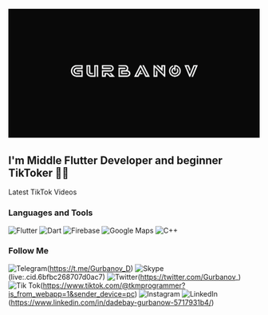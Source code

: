 [![Header](https://github.com/Dadebay/Dadebay/blob/main/assets/logo.png)](https://www.tiktok.com/@tkmprogrammer)

## I'm Middle Flutter Developer and beginner TikToker 🤘😏

Latest TikTok Videos

### Languages and Tools
![Flutter](https://img.shields.io/badge/-Flutter-090909?style=for-the-badge&logo=flutter&logoColor=47C5FB)
![Dart](https://img.shields.io/badge/-Dart-090909?style=for-the-badge&logo=dart&logoColor=097CDB)
![Firebase](https://img.shields.io/badge/-Firebase-090909?style=for-the-badge&logo=firebase&logoColor=F8C52C)
![Google Maps](https://img.shields.io/badge/-GoogleMaps-090909?style=for-the-badge&logo=googlemaps&logoColor=47C5FB)
![C++](https://img.shields.io/badge/-C++-090909?style=for-the-badge&logo=C%2b%2b&logoColor=6296CC)

### Follow Me
![Telegram](https://img.shields.io/badge/-Telegram-090909?style=for-the-badge&logo=telegram&logoColor=27A0D9)(https://t.me/Gurbanov_D)
![Skype](https://img.shields.io/badge/-Skype-090909?style=for-the-badge&logo=skype&logoColor=27A0D9)(live:.cid.6bfbc268707d0ac7)
![Twitter](https://img.shields.io/badge/-Twitter-090909?style=for-the-badge&logo=Twitter&logoColor=1C9DEB)(https://twitter.com/Gurbanov_)
![Tik Tok](https://img.shields.io/badge/-TikTok-090909?style=for-the-badge&logo=tiktok&logoColor=EE1D52)(https://www.tiktok.com/@tkmprogrammer?is_from_webapp=1&sender_device=pc)
![Instagram](https://img.shields.io/badge/-Instagram-090909?style=for-the-badge&logo=instagram&logoColor=B4068E)
![LinkedIn](https://img.shields.io/badge/-LinkedIn-090909?style=for-the-badge&logo=linkedin&logoColor=007BB6)(https://www.linkedin.com/in/dadebay-gurbanow-5717931b4/)
